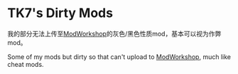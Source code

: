 <div id="TDM" lang="zh">
<h1 lang="en">TK7's Dirty Mods</h1>
<p>我的部分无法上传至<a href="https://modworkshop.net/">ModWorkshop</a>的灰色/黑色性质mod，基本可以视为作弊mod。</p>
<p lang="en">Some of my mods but dirty so that can't upload to <a href="https://modworkshop.net/">ModWorkshop</a>, much like cheat mods.</p>
</div>
